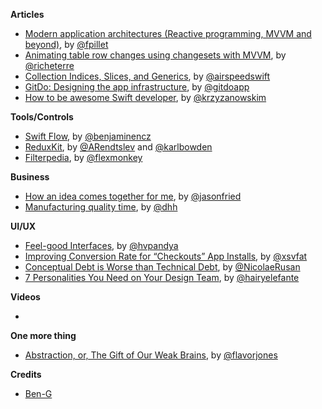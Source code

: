 **Articles**

* [Modern application architectures (Reactive programming, MVVM and beyond)](https://slack-files.com/T051G5Y6D-F0HABHKDK-8e9141e191), by [@fpillet](https://twitter.com/fpillet)
* [Animating table row changes using changesets with MVVM](http://www.martinrichter.net/blog/2015/12/30/animating-table-row-changes-using-changesets-with-mvvm/), by [@richeterre](https://twitter.com/richeterre)
* [Collection Indices, Slices, and Generics](http://airspeedvelocity.net/2015/12/28/collection-indices-slices-and-generics/), by [@airspeedswift](https://twitter.com/airspeedswift)
* [GitDo: Designing the app infrastructure](https://medium.com/@gitdoapp/gitdo-designing-the-app-infrastructure-3b7710c0fd81#.v09ptshlw), by [@gitdoapp](https://twitter.com/gitdoapp)
* [How to be awesome Swift developer](http://blog.krzyzanowskim.com/2015/12/28/how-to-be-awesome-swift-developer/), by [@krzyzanowskim](https://twitter.com/krzyzanowskim)

**Tools/Controls**

* [Swift Flow](https://github.com/swift-flow/swift-flow), by [@benjaminencz](https://twitter.com/benjaminencz)
* [ReduxKit](https://github.com/reduxkit/reduxkit), by [@ARendtslev](https://twitter.com/ARendtslev) and [@karlbowden](https://twitter.com/karlbowden)
* [Filterpedia](https://github.com/FlexMonkey/Filterpedia), by [@flexmonkey](https://twitter.com/flexmonkey)

**Business**

* [How an idea comes together for me](https://m.signalvnoise.com/how-an-idea-comes-together-for-me-77aafef038e0#.7tw3ms9t8), by [@jasonfried](https://twitter.com/jasonfried)
* [Manufacturing quality time](https://m.signalvnoise.com/manufacturing-quality-time-fe043fa7b7a1#.9j5ktkfe7), by [@dhh](https://twitter.com/dhh)


**UI/UX**

* [Feel-good Interfaces](https://medium.com/moments/feel-good-interfaces-9c4b9590b80d#.dtlg1025d), by [@hvpandya](https://twitter.com/hvpandya)
* [Improving Conversion Rate for “Checkouts” App Installs](https://medium.com/@xsvfat/improving-conversion-rate-for-checkouts-app-download-9b1e2c3d1723#.758xp2k3j), by [@xsvfat](https://twitter.com/xsvfat)
* [Conceptual Debt is Worse than Technical Debt](https://medium.com/@nicolaerusan/conceptual-debt-is-worse-than-technical-debt-5b65a910fd46#.gfxax755w), by [@NicolaeRusan](https://twitter.com/NicolaeRusan)
* [7 Personalities You Need on Your Design Team](https://medium.com/re-write/7-personalities-you-need-on-your-design-team-de434b85bfb6#.58lidql7k), by [@hairyelefante](https://twitter.com/hairyelefante)


**Videos**

* 

**One more thing**

* [Abstraction, or, The Gift of Our Weak Brains](http://engineering.pivotal.io/post/abstraction-or-the-gift-of-our-weak-brains/), by [@flavorjones](https://twitter.com/flavorjones)

**Credits**

* [Ben-G](https://github.com/ben-g)
